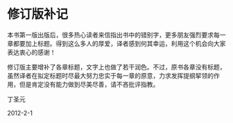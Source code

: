   

# 修订版补记

本书第一版出版后，很多热心读者来信指出书中的错别字，更多朋友强烈要求每一章都要加上标题。得到这么多人的厚爱，译者感到何其幸运，利用这个机会向大家表达衷心的感谢！

修订版主要增补了各章标题，文字上也做了若干润色。不过，原书各章没有标题，虽然译者在拟定标题时尽最大努力忠实于每一章的原意，力求发挥提纲挈领的作用，但是肯定没有能力做到尽美尽善，请不吝批评指教。

丁圣元

2012-2-1